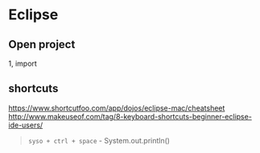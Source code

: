 # Eclipse

## Open project

1, import

## shortcuts
https://www.shortcutfoo.com/app/dojos/eclipse-mac/cheatsheet
http://www.makeuseof.com/tag/8-keyboard-shortcuts-beginner-eclipse-ide-users/

> `syso + ctrl + space` - System.out.println()

